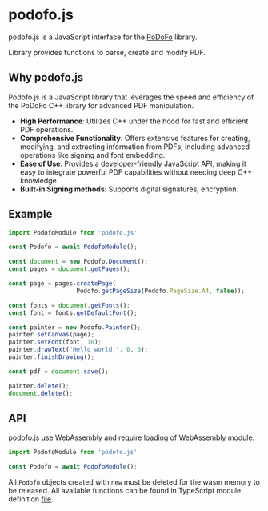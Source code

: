 # podofo.js

podofo.js is a JavaScript interface for the [PoDoFo](https://github.com/podofo/podofo) library.

Library provides functions to parse, create and modify PDF.

## Why podofo.js

Podofo.js is a JavaScript library that leverages the speed and efficiency of the PoDoFo C++ library for advanced PDF manipulation.

 - **High Performance**: Utilizes C++ under the hood for fast and efficient PDF operations.
 - **Comprehensive Functionality**: Offers extensive features for  creating, modifying, and extracting information from PDFs, including advanced operations like signing and font embedding.
 - **Ease of Use**: Provides a developer-friendly JavaScript API, making it easy to integrate powerful PDF capabilities without needing deep C++ knowledge. 
 - **Built-in Signing methods**: Supports digital signatures, encryption.

## Example
```js
import PodofoModule from 'podofo.js'

const Podofo = await PodofoModule();

const document = new Podofo.Document();
const pages = document.getPages();

const page = pages.createPage(
                   Podofo.getPageSize(Podofo.PageSize.A4, false));

const fonts = document.getFonts();
const font = fonts.getDefaultFont();

const painter = new Podofo.Painter();
painter.setCanvas(page);
painter.setFont(font, 10);
painter.drawText("Hello world!", 0, 0);
painter.finishDrawing();

const pdf = document.save();

painter.delete();
document.delete();

```


## API

podofo.js use WebAssembly and require loading of WebAssembly module.
```js
import PodofoModule from 'podofo.js'

const Podofo = await PodofoModule();
```
All `Podofo` objects created with `new` must be deleted for the wasm memory to be released. All available functions can be found in TypeScript module definition [file](https://github.com/Antonov548/podofo.js/blob/main/npm/podofo.d.ts).
